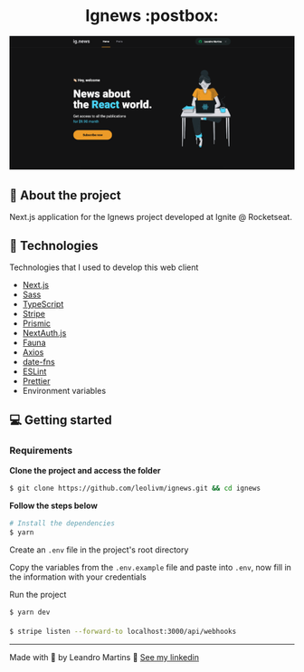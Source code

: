<h1 align="center">Ignews :postbox:</h1>

<p align="center">
  <img alt="letmeask" src=".github/demo.png" width="920" heigth="518" /> 
</p>

## :bookmark: About the project

Next.js application for the Ignews project developed at Ignite @ Rocketseat.

## 🚀 Technologies

Technologies that I used to develop this web client

- [Next.js](https://nextjs.org/)
- [Sass](https://sass-lang.com/)
- [TypeScript](https://www.typescriptlang.org/)
- [Stripe](https://stripe.com/)
- [Prismic](https://prismic.io/)
- [NextAuth.js](https://next-auth.js.org/)
- [Fauna](https://fauna.com/)
- [Axios](https://github.com/axios/axios)
- [date-fns](https://date-fns.org/)
- [ESLint](https://eslint.org/)
- [Prettier](https://prettier.io/)
- Environment variables

## 💻 Getting started

### Requirements

**Clone the project and access the folder**

```bash
$ git clone https://github.com/leolivm/ignews.git && cd ignews
```

**Follow the steps below**

```bash
# Install the dependencies
$ yarn
```

Create an `.env` file in the project's root directory

Copy the variables from the `.env.example` file and paste into `.env`, now fill in the information with your credentials

Run the project

```bash
$ yarn dev

$ stripe listen --forward-to localhost:3000/api/webhooks
```

---

Made with 💜 by Leandro Martins 👋 [See my linkedin](https://www.linkedin.com/in/leandro-martins-0640921a4/)
